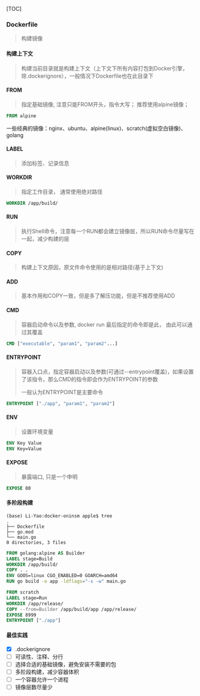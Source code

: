 [TOC]

### Dockerfile

> 构建镜像

#### 构建上下文

> 构建当前目录就是构建上下文（上下文下所有内容打包到Docker引擎，除.dockerignore），一般情况下Dockerfile也在此目录下

#### FROM

> 指定基础镜像, 注意只能FROM开头，指令大写； 推荐使用alpine镜像；

~~~dockerfile
FROM alpine
~~~

一些经典的镜像：nginx、ubuntu、alpine(linux)、scratch(虚拟空白镜像)、golang

#### LABEL

> 添加标签、记录信息

#### WORKDIR

> 指定工作目录， 通常使用绝对路径

~~~dockerfile
WORKDIR /app/build/
~~~

#### RUN

> 执行Shell命令，注意每一个RUN都会建立镜像层，所以RUN命令尽量写在一起，减少构建的层

#### COPY

> 构建上下文原因，原文件命令使用的是相对路径(基于上下文)

#### ADD

> 基本作用和COPY一致，但是多了解压功能，但是不推荐使用ADD

#### CMD

> 容器启动命令以及参数, docker run 最后指定的命令即是此， 由此可以通过其覆盖

~~~dockerfile
CMD ["executable", "param1", "param2"...]
~~~

#### ENTRYPOINT

> 容器入口点，指定容器启动以及参数(可通过--entrypoint覆盖)，如果设置了该指令，那么CMD的指令即会作为ENTRYPOINT的参数
>
> 一般认为ENTRYPOINT是主要命令

~~~dockerfile
ENTRYPOINT ["./app", "param1", "param2"]
~~~

#### ENV

> 设置环境变量

~~~dockerfile
ENV Key Value
ENV Key=Value
~~~

#### EXPOSE

> 暴露端口, 只是一个申明

~~~dockerfile
EXPOSE 80
~~~

#### 多阶段构建

~~~
(base) Li-Yao:docker-oninsm apple$ tree
.
├── Dockerfile
├── go.mod
└── main.go
0 directories, 3 files
~~~

~~~dockerfile
FROM golang:alpine AS Builder
LABEL stage=Build
WORKDIR /app/build/
COPY . .
ENV GOOS=linux CGO_ENABLED=0 GOARCH=amd64
RUN go build -o app -ldflags="-s -w" main.go

FROM scratch
LABEL stage=Run
WORKDIR /app/release/
COPY --from=Builder /app/build/app /app/release/
EXPOSE 8999
ENTRYPOINT ["./app"]
~~~

#### 最佳实践

- [x] .dockerignore
- [ ] 可读性、注释、分行
- [ ] 选择合适的基础镜像，避免安装不需要的包
- [ ] 多阶段构建，减少容器体积
- [ ] 一个容器允许一个进程
- [ ] 镜像层数尽量少